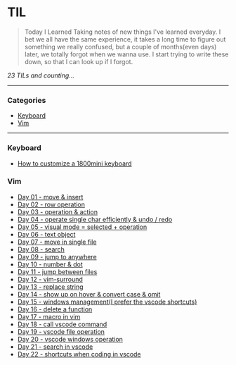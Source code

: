 # TIL
> Today I Learned
Taking notes of new things I've learned everyday. I bet we all have the same experience, it takes a long time to figure out something we really confused, but a couple of months(even days) later, we totally forgot when we wanna use. I start trying to write these down, so that I can look up if I forgot. 

_23 TILs and counting..._

---
### Categories
* [Keyboard](#keyboard)
* [Vim](#vim)

---
### Keyboard

- [How to customize a 1800mini keyboard](keyboard/1800mini.md)

### Vim

- [Day 01 - move & insert](vim/move&insert.md)
- [Day 02 - row operation](vim/row-operation.md)
- [Day 03 - operation & action](vim/operation&action.md)
- [Day 04 - operate single char efficiently & undo / redo](vim/undo&redo.md)
- [Day 05 - visual mode = selected + operation](vim/visual-mode.md)
- [Day 06 - text object](vim/text-object.md)
- [Day 07 - move in single file](vim/move-in-single-file.md)
- [Day 08 - search](vim/search.md)
- [Day 09 - jump to anywhere](vim/jump-to-anywhere.md)
- [Day 10 - number & dot](vim/number&dot.md)
- [Day 11 - jump between files](vim/jump-between-files.md)
- [Day 12 - vim-surround](vim/vim-surround.md)
- [Day 13 - replace string](vim/replace-string.md)
- [Day 14 - show up on hover & convert case & omit](vim/convert-case&omit.md)
- [Day 15 - windows management(I prefer the vscode shortcuts)](vim/window-management.md)
- [Day 16 - delete a function](vim/delete-function.md)
- [Day 17 - macro in vim](vim/macro.md)
- [Day 18 - call vscode command](vim/call-vscode-command.md)
- [Day 19 - vscode file operation](vim/vscode-file-operation.md)
- [Day 20 - vscode windows operation](vim/vscode-windows-operation.md)
- [Day 21 - search in vscode](vim/vscode-search.md)
- [Day 22 - shortcuts when coding in vscode](vim/vscode-coding.md)

